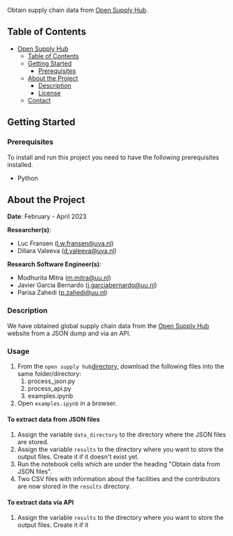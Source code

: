 
<!-- Include Github badges here (optional) -->
<!-- e.g. Github Actions workflow status -->

Obtain supply chain data from [Open Supply Hub](https://opensupplyhub.org). 

<!-- TABLE OF CONTENTS -->
## Table of Contents

- [Open Supply Hub](#project-title)
  - [Table of Contents](#table-of-contents)
  - [Getting Started](#getting-started)
    - [Prerequisites](#prerequisites)
  - [About the Project](#about-the-project)
    - [Description](#description)  
    - [License](#license)
  - [Contact](#contact)

<!-- GETTING STARTED -->
## Getting Started

### Prerequisites

To install and run this project you need to have the following prerequisites installed.

- Python

<!-- ABOUT THE PROJECT -->
## About the Project

**Date**: February - April 2023

**Researcher(s)**:

- Luc Fransen (l.w.fransen@uva.nl)
- Diliara Valeeva (d.valeeva@uva.nl)

**Research Software Engineer(s)**:

- Modhurita Mitra (m.mitra@uu.nl)
- Javier Garcia Bernardo (j.garciabernardo@uu.nl)
- Parisa Zahedi (p.zahedi@uu.nl)

<!-- A more elaborate description about the project/software (compared to the top of this page) can be included here-->
### Description

We have obtained global supply chain data from the [Open Supply Hub](https://opensupplyhub.org) website from a JSON dump and via an API. 

### Usage
1. From the `open supply hub`[directory](open_supply_hub), download the following files into the same folder/directory:
	1. process_json.py
	2. process_api.py
	3. examples.ipynb
2. Open `examples.ipynb` in a browser.

#### To extract data from JSON files
1. Assign the variable `data_directory` to the directory where the JSON files are stored.
2. Assign the variable `results` to the directory where you want to store the output files. Create it if it doesn't exist yet.
3. Run the notebook cells which are under the heading "Obtain data from JSON files".
4. Two CSV files with information about the facilities and the contributors are now stored in the `results` directory.

#### To extract data via API
1. Assign the variable `results` to the directory where you want to store the output files. Create it if it 